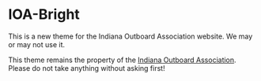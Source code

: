 IOA-Bright
==========

This is a new theme for the Indiana Outboard Association website. We may or may not use it.

This theme remains the property of the [Indiana Outboard Association](http://indianaoutboard.org/ "We race boats! Indiana Outboard Association"). Please do not take anything without asking first!